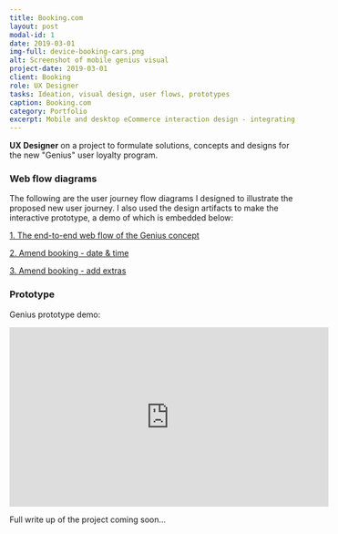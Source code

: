 ```yaml
---
title: Booking.com
layout: post
modal-id: 1
date: 2019-03-01
img-full: device-booking-cars.png
alt: Screenshot of mobile genius visual
project-date: 2019-03-01
client: Booking
role: UX Designer
tasks: Ideation, visual design, user flows, prototypes
caption: Booking.com
category: Portfolio
excerpt: Mobile and desktop eCommerce interaction design - integrating new 'genius' loyalty program for Booking.com Transport division.
---
```


<strong>UX Designer</strong> on a project to formulate solutions, concepts and designs for the new "Genius" user loyalty program.

### Web flow diagrams

The following are the user journey flow diagrams I designed to illustrate the proposed new user journey. I also used the design artifacts to make the interactive prototype, a demo of which is embedded below:

<p><a href="/pdf/genius-end-end.pdf">1. The end-to-end web flow of the Genius concept</a></p>

<p><a href="/pdf/genius-amend-date.pdf">2. Amend booking - date & time</a></p>

<p><a href="/pdf/genius-amend-extras.pdf">3. Amend booking - add extras </a></p>

### Prototype

Genius prototype demo:

<iframe width="560" height="315" src="https://www.youtube.com/embed/EDh9_Y3vKhI" frameborder="0" allow="accelerometer; autoplay; encrypted-media; gyroscope; picture-in-picture" allowfullscreen></iframe>

Full write up of the project coming soon...
